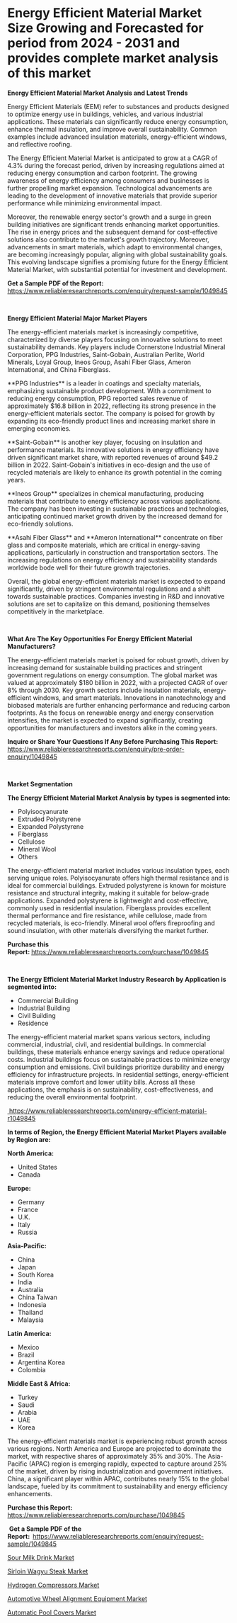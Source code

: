<p><h1>Energy Efficient Material Market Size Growing and Forecasted for period from 2024 - 2031 and provides complete market analysis of this market</h1></p><p><strong>Energy Efficient Material Market Analysis and Latest Trends</strong></p>
<p><p>Energy Efficient Materials (EEM) refer to substances and products designed to optimize energy use in buildings, vehicles, and various industrial applications. These materials can significantly reduce energy consumption, enhance thermal insulation, and improve overall sustainability. Common examples include advanced insulation materials, energy-efficient windows, and reflective roofing.</p><p>The Energy Efficient Material Market is anticipated to grow at a CAGR of 4.3% during the forecast period, driven by increasing regulations aimed at reducing energy consumption and carbon footprint. The growing awareness of energy efficiency among consumers and businesses is further propelling market expansion. Technological advancements are leading to the development of innovative materials that provide superior performance while minimizing environmental impact.</p><p>Moreover, the renewable energy sector's growth and a surge in green building initiatives are significant trends enhancing market opportunities. The rise in energy prices and the subsequent demand for cost-effective solutions also contribute to the market's growth trajectory. Moreover, advancements in smart materials, which adapt to environmental changes, are becoming increasingly popular, aligning with global sustainability goals. This evolving landscape signifies a promising future for the Energy Efficient Material Market, with substantial potential for investment and development.</p></p>
<p><strong>Get a Sample PDF of the Report:&nbsp;</strong> <a href="https://www.reliableresearchreports.com/enquiry/request-sample/1049845?utm_campaign=3&utm_medium=2&utm_source=Github&utm_content=ia&utm_term=10102024&utm_id=energy-efficient-material">https://www.reliableresearchreports.com/enquiry/request-sample/1049845</a></p>
<p>&nbsp;</p>
<p><strong>Energy Efficient Material Major Market Players</strong></p>
<p><p>The energy-efficient materials market is increasingly competitive, characterized by diverse players focusing on innovative solutions to meet sustainability demands. Key players include Cornerstone Industrial Mineral Corporation, PPG Industries, Saint-Gobain, Australian Perlite, World Minerals, Loyal Group, Ineos Group, Asahi Fiber Glass, Ameron International, and China Fiberglass.</p><p>**PPG Industries** is a leader in coatings and specialty materials, emphasizing sustainable product development. With a commitment to reducing energy consumption, PPG reported sales revenue of approximately $16.8 billion in 2022, reflecting its strong presence in the energy-efficient materials sector. The company is poised for growth by expanding its eco-friendly product lines and increasing market share in emerging economies.</p><p>**Saint-Gobain** is another key player, focusing on insulation and performance materials. Its innovative solutions in energy efficiency have driven significant market share, with reported revenues of around $49.2 billion in 2022. Saint-Gobain's initiatives in eco-design and the use of recycled materials are likely to enhance its growth potential in the coming years.</p><p>**Ineos Group** specializes in chemical manufacturing, producing materials that contribute to energy efficiency across various applications. The company has been investing in sustainable practices and technologies, anticipating continued market growth driven by the increased demand for eco-friendly solutions.</p><p>**Asahi Fiber Glass** and **Ameron International** concentrate on fiber glass and composite materials, which are critical in energy-saving applications, particularly in construction and transportation sectors. The increasing regulations on energy efficiency and sustainability standards worldwide bode well for their future growth trajectories.</p><p>Overall, the global energy-efficient materials market is expected to expand significantly, driven by stringent environmental regulations and a shift towards sustainable practices. Companies investing in R&D and innovative solutions are set to capitalize on this demand, positioning themselves competitively in the marketplace.</p></p>
<p>&nbsp;</p>
<p><strong>What Are The Key Opportunities For Energy Efficient Material Manufacturers?</strong></p>
<p><p>The energy-efficient materials market is poised for robust growth, driven by increasing demand for sustainable building practices and stringent government regulations on energy consumption. The global market was valued at approximately $180 billion in 2022, with a projected CAGR of over 8% through 2030. Key growth sectors include insulation materials, energy-efficient windows, and smart materials. Innovations in nanotechnology and biobased materials are further enhancing performance and reducing carbon footprints. As the focus on renewable energy and energy conservation intensifies, the market is expected to expand significantly, creating opportunities for manufacturers and investors alike in the coming years.</p></p>
<p><strong>Inquire or Share Your Questions If Any Before Purchasing This Report:</strong> <a href="https://www.reliableresearchreports.com/enquiry/pre-order-enquiry/1049845?utm_campaign=3&utm_medium=2&utm_source=Github&utm_content=ia&utm_term=10102024&utm_id=energy-efficient-material">https://www.reliableresearchreports.com/enquiry/pre-order-enquiry/1049845</a></p>
<p>&nbsp;</p>
<p><strong>Market Segmentation</strong></p>
<p><strong>The Energy Efficient Material Market Analysis by types is segmented into:</strong></p>
<p><ul><li>Polyisocyanurate</li><li>Extruded Polystyrene</li><li>Expanded Polystyrene</li><li>Fiberglass</li><li>Cellulose</li><li>Mineral Wool</li><li>Others</li></ul></p>
<p><p>The energy-efficient material market includes various insulation types, each serving unique roles. Polyisocyanurate offers high thermal resistance and is ideal for commercial buildings. Extruded polystyrene is known for moisture resistance and structural integrity, making it suitable for below-grade applications. Expanded polystyrene is lightweight and cost-effective, commonly used in residential insulation. Fiberglass provides excellent thermal performance and fire resistance, while cellulose, made from recycled materials, is eco-friendly. Mineral wool offers fireproofing and sound insulation, with other materials diversifying the market further.</p></p>
<p><strong>Purchase this Report:&nbsp;</strong><a href="https://www.reliableresearchreports.com/purchase/1049845?utm_campaign=3&utm_medium=2&utm_source=Github&utm_content=ia&utm_term=10102024&utm_id=energy-efficient-material">https://www.reliableresearchreports.com/purchase/1049845</a></p>
<p>&nbsp;</p>
<p><strong>The Energy Efficient Material Market Industry Research by Application is segmented into:</strong></p>
<p><ul><li>Commercial Building</li><li>Industrial Building</li><li>Civil Building</li><li>Residence</li></ul></p>
<p><p>The energy-efficient material market spans various sectors, including commercial, industrial, civil, and residential buildings. In commercial buildings, these materials enhance energy savings and reduce operational costs. Industrial buildings focus on sustainable practices to minimize energy consumption and emissions. Civil buildings prioritize durability and energy efficiency for infrastructure projects. In residential settings, energy-efficient materials improve comfort and lower utility bills. Across all these applications, the emphasis is on sustainability, cost-effectiveness, and reducing the overall environmental footprint.</p></p>
<p><a href="https://www.reliableresearchreports.com/energy-efficient-material-r1049845?utm_campaign=3&utm_medium=2&utm_source=Github&utm_content=ia&utm_term=10102024&utm_id=energy-efficient-material">&nbsp;https://www.reliableresearchreports.com/energy-efficient-material-r1049845</a></p>
<p><strong>In terms of Region, the Energy Efficient Material Market Players available by Region are:</strong></p>
<p>
    <p> <strong> North America: </strong>
        <ul>
            <li>United States</li>
            <li>Canada</li>
        </ul>
        </p> 
    <p> <strong> Europe: </strong>
        <ul>
            <li>Germany</li>
            <li>France</li>
            <li>U.K.</li>
            <li>Italy</li>
            <li>Russia</li>
        </ul>
        </p> 
    <p> <strong> Asia-Pacific: </strong>
        <ul>
            <li>China</li>
            <li>Japan</li>
            <li>South Korea</li>
            <li>India</li>
            <li>Australia</li>
            <li>China Taiwan</li>
            <li>Indonesia</li>
            <li>Thailand</li>
            <li>Malaysia</li>
        </ul>
        </p> 
    <p> <strong> Latin America: </strong>
        <ul>
            <li>Mexico</li>
            <li>Brazil</li>
            <li>Argentina Korea</li>
            <li>Colombia</li>
        </ul>
        </p> 
    <p> <strong> Middle East & Africa: </strong>
        <ul>
            <li>Turkey</li>
            <li>Saudi</li>
            <li>Arabia</li>
            <li>UAE</li>
            <li>Korea</li>
        </ul>
    </p>
    </p>
<p><p>The energy-efficient materials market is experiencing robust growth across various regions. North America and Europe are projected to dominate the market, with respective shares of approximately 35% and 30%. The Asia-Pacific (APAC) region is emerging rapidly, expected to capture around 25% of the market, driven by rising industrialization and government initiatives. China, a significant player within APAC, contributes nearly 15% to the global landscape, fueled by its commitment to sustainability and energy efficiency enhancements.</p></p>
<p><strong>Purchase this Report: </strong><a href="https://www.reliableresearchreports.com/purchase/1049845?utm_campaign=3&utm_medium=2&utm_source=Github&utm_content=ia&utm_term=10102024&utm_id=energy-efficient-material">https://www.reliableresearchreports.com/purchase/1049845</a></p>
<p>&nbsp;<strong>Get a Sample PDF of the Report:&nbsp;&nbsp;</strong><a href="https://www.reliableresearchreports.com/enquiry/request-sample/1049845?utm_campaign=3&utm_medium=2&utm_source=Github&utm_content=ia&utm_term=10102024&utm_id=energy-efficient-material">https://www.reliableresearchreports.com/enquiry/request-sample/1049845</a></p>
<p><strong></strong></p>
<p><p><a href="https://issuu.com/reportprime-2/docs/sour-milk-drink-market-size-2030.pp_6cd0833a9b4ec1?utm_campaign=3&utm_medium=2&utm_source=Github&utm_content=ia&utm_term=10102024&utm_id=energy-efficient-material">Sour Milk Drink Market</a></p><p><a href="https://issuu.com/reportprime-2/docs/sirloin-wagyu-steak-market-size-203_fa7849829e0204?utm_campaign=3&utm_medium=2&utm_source=Github&utm_content=ia&utm_term=10102024&utm_id=energy-efficient-material">Sirloin Wagyu Steak Market</a></p><p><a href="https://github.com/CarolynWatkins697/Market-Research-Report-List-1/blob/main/hydrogen-compressors-market.md?utm_campaign=3&utm_medium=2&utm_source=Github&utm_content=ia&utm_term=10102024&utm_id=energy-efficient-material">Hydrogen Compressors Market</a></p><p><a href="https://github.com/lambertr3e8v/Market-Research-Report-List-1/blob/main/automotive-wheel-alignment-equipment-market.md?utm_campaign=3&utm_medium=2&utm_source=Github&utm_content=ia&utm_term=10102024&utm_id=energy-efficient-material">Automotive Wheel Alignment Equipment Market</a></p><p><a href="https://www.linkedin.com/pulse/automatic-pool-covers-industry-forecast-market-shifts-strategic-xrf1e?utm_campaign=3&utm_medium=2&utm_source=Github&utm_content=ia&utm_term=10102024&utm_id=energy-efficient-material">Automatic Pool Covers Market</a></p></p>